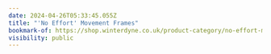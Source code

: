 ```yaml
---
date: 2024-04-26T05:33:45.055Z
title: "'No Effort' Movement Frames"
bookmark-of: https://shop.winterdyne.co.uk/product-category/no-effort-movement-frames
visibility: public
---
```

